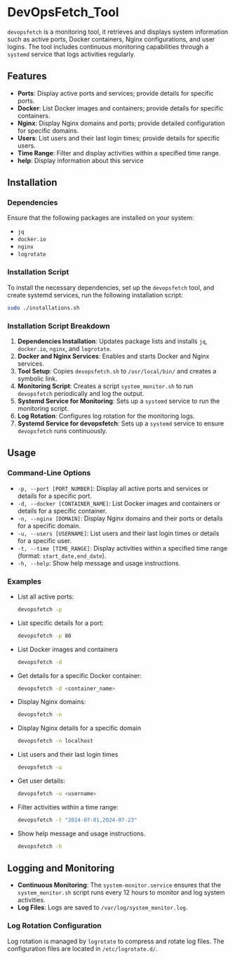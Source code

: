 # DevOpsFetch_Tool

`devopsfetch` is a monitoring tool, it retrieves and displays system information such as active ports, Docker containers, Nginx configurations, and user logins. The tool includes continuous monitoring capabilities through a `systemd` service that logs activities regularly.

## Features

- **Ports**: Display active ports and services; provide details for specific ports.
- **Docker**: List Docker images and containers; provide details for specific containers.
- **Nginx**: Display Nginx domains and ports; provide detailed configuration for specific domains.
- **Users**: List users and their last login times; provide details for specific users.
- **Time Range**: Filter and display activities within a specified time range.
- **help**: Display information about this service

## Installation

### Dependencies

Ensure that the following packages are installed on your system:
- `jq`
- `docker.io`
- `nginx`
- `logrotate`

### Installation Script

To install the necessary dependencies, set up the `devopsfetch` tool, and create systemd services, run the following installation script:

```bash
sudo ./installations.sh
```

### Installation Script Breakdown

1. **Dependencies Installation**: Updates package lists and installs `jq`, `docker.io`, `nginx`, and `logrotate`.
2. **Docker and Nginx Services**: Enables and starts Docker and Nginx services.
3. **Tool Setup**: Copies `devopsfetch.sh` to `/usr/local/bin/` and creates a symbolic link.
4. **Monitoring Script**: Creates a script `system_monitor.sh` to run `devopsfetch` periodically and log the output.
5. **Systemd Service for Monitoring**: Sets up a `systemd` service to run the monitoring script.
6. **Log Rotation**: Configures log rotation for the monitoring logs.
7. **Systemd Service for devopsfetch**: Sets up a `systemd` service to ensure `devopsfetch` runs continuously.

## Usage

### Command-Line Options

- `-p, --port [PORT_NUMBER]`: Display all active ports and services or details for a specific port.
- `-d, --docker [CONTAINER_NAME]`: List Docker images and containers or details for a specific container.
- `-n, --nginx [DOMAIN]`: Display Nginx domains and their ports or details for a specific domain.
- `-u, --users [USERNAME]`: List users and their last login times or details for a specific user.
- `-t, --time [TIME_RANGE]`: Display activities within a specified time range (format: `start_date,end_date`).
- `-h, --help`: Show help message and usage instructions.

### Examples

- List all active ports:
  ```bash
  devopsfetch -p
  ```

- List specific details for a port:
  ```bash
  devopsfetch -p 80
  ```

- List Docker images and containers
  ```bash
  devopsfetch -d
  ```

- Get details for a specific Docker container:
  ```bash
  devopsfetch -d <container_name>
  ```

- Display Nginx domains:
  ```bash
  devopsfetch -n
  ```

- Display Nginx details for a specific domain
  ```bash
  devopsfetch -n localhost
  ```

- List users and their last login times
  ```bash
  devopsfetch -u
  ```

- Get user details:
  ```bash
  devopsfetch -u <username>
  ```

- Filter activities within a time range:
  ```bash
  devopsfetch -t "2024-07-01,2024-07-23"
  ```

- Show help message and usage instructions.
  ```bash
  devopsfetch -h
  ```

## Logging and Monitoring

- **Continuous Monitoring**: The `system-monitor.service` ensures that the `system_monitor.sh` script runs every 12 hours to monitor and log system activities.
- **Log Files**: Logs are saved to `/var/log/system_monitor.log`.

### Log Rotation Configuration

Log rotation is managed by `logrotate` to compress and rotate log files. The configuration files are located in `/etc/logrotate.d/`.
